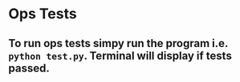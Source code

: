 # Ops Tests

## To run ops tests simpy run the program i.e. `python test.py`. Terminal will display if tests passed.
